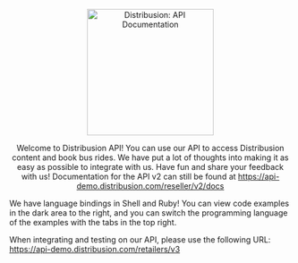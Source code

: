 
<p align="center">
  <img src="http://distribusion.com/wp-content/uploads/2017/03/logo-distribusion-footer.png" alt="Distribusion: API Documentation" width="226">
  <br>
</p>


<p align="center">Welcome to Distribusion API! You can use our API to access Distribusion content and book bus rides. We have put a lot of thoughts into making it as easy as possible to integrate with us. Have fun and share your feedback with us! Documentation for the API v2 can still be found at <a href="https://api-demo.distribusion.com/reseller/v2/docs">https://api-demo.distribusion.com/reseller/v2/docs</a>

We have language bindings in Shell and Ruby! You can view code examples in the dark area to the right, and you can switch the programming language of the examples with the tabs in the top right.

When integrating and testing on our API, please use the following URL: <a href="https://api-demo.distribusion.com/retailers/v3">https://api-demo.distribusion.com/retailers/v3</a>


